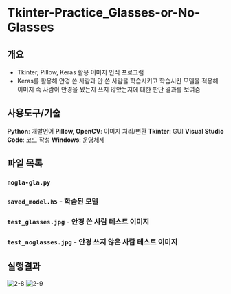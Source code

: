 # Tkinter-Practice_Glasses-or-No-Glasses

## 개요

- Tkinter, Pillow, Keras 활용 이미지 인식 프로그램
- Keras를 활용해 안경 쓴 사람과 안 쓴 사람을 학습시키고 학습시킨 모델을 적용해 이미지 속 사람이 안경을 썼는지 쓰지 않았는지에 대한 판단 결과를 보여줌

## 사용도구/기술 

**Python**: 개발언어
**Pillow, OpenCV**: 이미지 처리/변환
**Tkinter**: GUI
**Visual Studio Code**: 코드 작성
**Windows**: 운영체제

## 파일 목록

### `nogla-gla.py`
### `saved_model.h5` - 학습된 모델
### `test_glasses.jpg` - 안경 쓴 사람 테스트 이미지
### `test_noglasses.jpg` - 안경 쓰지 않은 사람 테스트 이미지

## 실행결과
![2-8](https://github.com/user-attachments/assets/7e9ad984-2c96-4bf8-acbf-734c097e78e6)
![2-9](https://github.com/user-attachments/assets/4116b729-8198-4351-932d-44cf494b96da)

